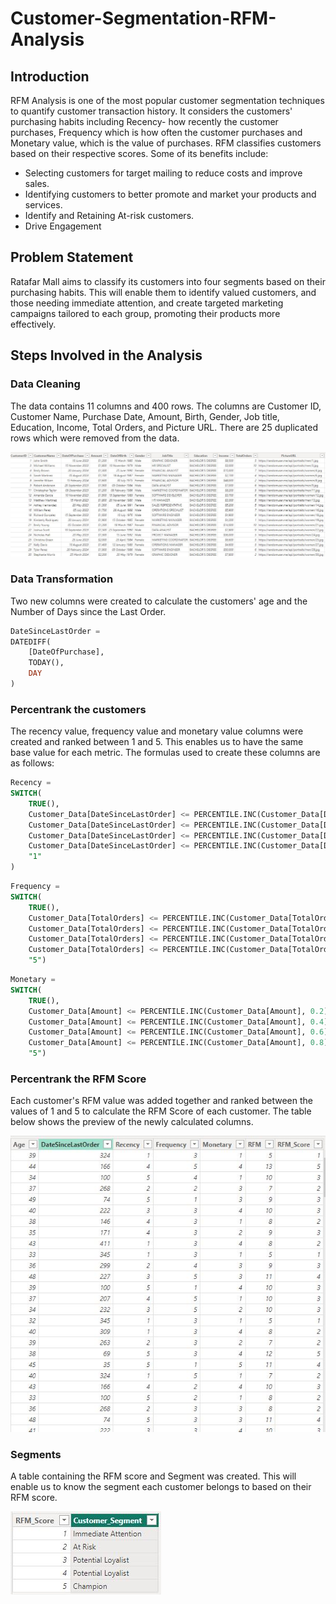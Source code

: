 # Customer-Segmentation-RFM-Analysis

## Introduction

RFM Analysis is one of the most popular customer segmentation techniques to quantify customer transaction history. It considers the customers' purchasing habits including Recency- how recently the customer purchases, Frequency which is how often the customer purchases and Monetary value, which is the value of purchases.  RFM classifies customers based on their respective scores.
Some of its benefits include:
-	Selecting customers for target mailing to reduce costs and improve sales.
-	Identifying customers to better promote and market your products and services.
-	Identify and Retaining At-risk customers.
-	Drive Engagement
  
## Problem Statement
Ratafar Mall aims to classify its customers into four segments based on their purchasing habits. This will enable them to identify valued customers, and those needing immediate attention, and create targeted marketing campaigns tailored to each group, promoting their products more effectively.

## Steps Involved in the Analysis

### Data Cleaning 

The data contains 11 columns and 400 rows. The columns are Customer ID, Customer Name, Purchase Date, Amount, Birth, Gender, Job title, Education, Income, Total Orders, and Picture URL. There are 25 duplicated rows which were removed from the data.

![](https://github.com/Ratafar22/Customer-Segmentation-RFM-Analysis/blob/main/Pictures/DataPreview.JPG)

### Data Transformation

Two new columns were created to calculate the customers' age and the Number of Days since the Last Order.
```sql
DateSinceLastOrder = 
DATEDIFF(
    [DateOfPurchase], 
    TODAY(),
    DAY
)
```
### Percentrank the customers

The recency value, frequency value and monetary value columns were created and ranked between 1 and 5. This enables us to have the same base value for each metric. 
The formulas used to create these columns are as follows:
```sql
Recency = 
SWITCH(
    TRUE(),
    Customer_Data[DateSinceLastOrder] <= PERCENTILE.INC(Customer_Data[DateSinceLastOrder],0.2),"5",
    Customer_Data[DateSinceLastOrder] <= PERCENTILE.INC(Customer_Data[DateSinceLastOrder],0.4),"4",
    Customer_Data[DateSinceLastOrder] <= PERCENTILE.INC(Customer_Data[DateSinceLastOrder],0.6),"3",
    Customer_Data[DateSinceLastOrder] <= PERCENTILE.INC(Customer_Data[DateSinceLastOrder],0.8),"2",
    "1"
)
```
```sql
Frequency = 
SWITCH(
    TRUE(),
    Customer_Data[TotalOrders] <= PERCENTILE.INC(Customer_Data[TotalOrders], 0.2), "1",
    Customer_Data[TotalOrders] <= PERCENTILE.INC(Customer_Data[TotalOrders], 0.4), "2",
    Customer_Data[TotalOrders] <= PERCENTILE.INC(Customer_Data[TotalOrders], 0.6), "3",
    Customer_Data[TotalOrders] <= PERCENTILE.INC(Customer_Data[TotalOrders], 0.8), "4",
    "5")
```
```sql
Monetary = 
SWITCH(
    TRUE(),
    Customer_Data[Amount] <= PERCENTILE.INC(Customer_Data[Amount], 0.2), "1",
    Customer_Data[Amount] <= PERCENTILE.INC(Customer_Data[Amount], 0.4), "2",
    Customer_Data[Amount] <= PERCENTILE.INC(Customer_Data[Amount], 0.6), "3",
    Customer_Data[Amount] <= PERCENTILE.INC(Customer_Data[Amount], 0.8), "4",
    "5")
```
### Percentrank the RFM Score

Each customer's RFM value was added together and ranked between the values of 1 and 5 to calculate the RFM Score of each customer. The table below shows the preview of the newly calculated columns.

![](https://github.com/Ratafar22/Customer-Segmentation-RFM-Analysis/blob/main/Pictures/CalculatedColumns.JPG)

### Segments 
A table containing the RFM score and Segment was created. This will enable us to know the segment each customer belongs to based on their RFM score.

![](https://github.com/Ratafar22/Customer-Segmentation-RFM-Analysis/blob/main/Pictures/SegmentTable.JPG)


